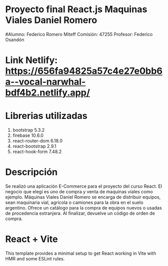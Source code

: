 # Proyecto final React.js Maquinas Viales Daniel Romero

#Alumno: Federico Romero Miteff
 Comisión: 47255
 Profesor: Federico Osandón

# Link Netlify: https://656fa94825a57c4e27e0bb6a--vocal-narwhal-bdf4b2.netlify.app/


# Librerias utilizadas                            
1. bootstrap 5.3.2 
2. firebase 10.6.0 
3. react-router-dom 6.18.0 
4. react-bootstrap 2.9.1       
5. react-hook-form 7.48.2

# Descripción
Se realizó una aplicación E-Commerce para el proyecto del curso React.
El negocio que elegí es uno de compra y venta de maquinas viales como ejemplo.
Máquinas Viales Daniel Romero se encarga de distribuir equipos, sean maquinaria vial, agrícola o camiones para la obra en el suelo argentino. 
Ofrece un catálogo para la compra de equipos nuevos o usadas de procedencia extranjera.
Al finalizar, devuelve un código de orden de compra.


# React + Vite

This template provides a minimal setup to get React working in Vite with HMR and some ESLint rules.
